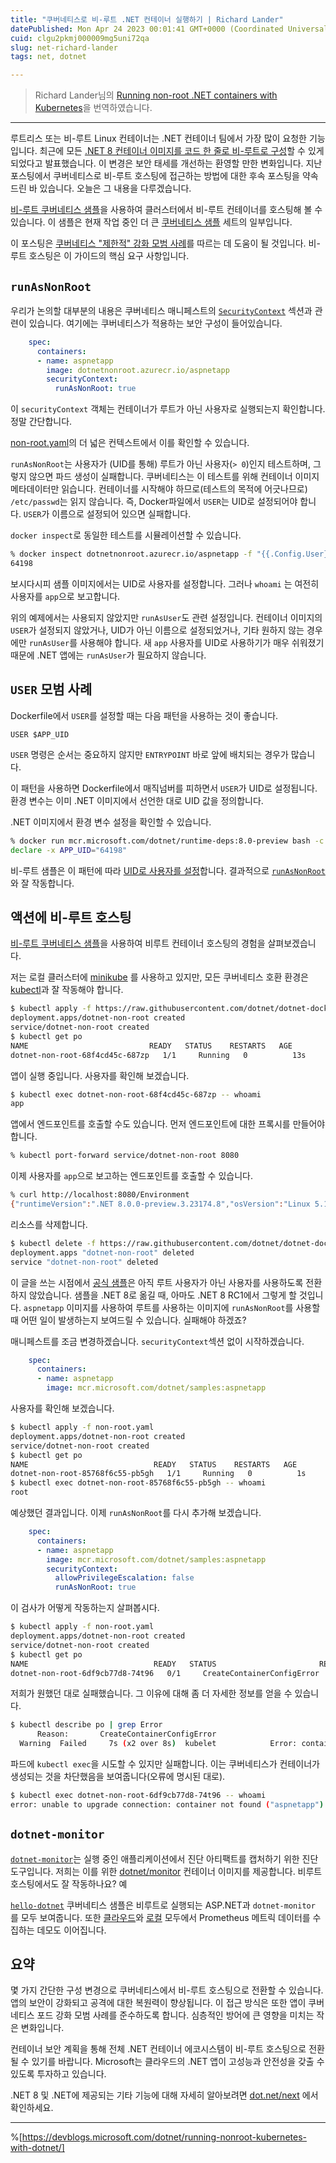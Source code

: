 ```yaml
---
title: "쿠버네티스로 비-루트 .NET 컨테이너 실행하기 | Richard Lander"
datePublished: Mon Apr 24 2023 00:01:41 GMT+0000 (Coordinated Universal Time)
cuid: clgu2pkmj000009mg5uni72qa
slug: net-richard-lander
tags: net, dotnet

---
```


> Richard Lander님의 [Running non-root .NET containers with Kubernetes](https://devblogs.microsoft.com/dotnet/running-nonroot-kubernetes-with-dotnet/)을 번역하였습니다.

---

루트리스 또는 비-루트 Linux 컨테이너는 .NET 컨테이너 팀에서 가장 많이 요청한 기능입니다. 최근에 모든 [.NET 8 컨테이너 이미지를 코드 한 줄로 비-루트로 구성](https://devblogs.microsoft.com/dotnet/securing-containers-with-rootless/)할 수 있게 되었다고 발표했습니다. 이 변경은 보안 태세를 개선하는 환영할 만한 변화입니다. 지난 포스팅에서 쿠버네티스로 비-루트 호스팅에 접근하는 방법에 대한 후속 포스팅을 약속드린 바 있습니다. 오늘은 그 내용을 다루겠습니다.

[비-루트 쿠버네티스 샘플](https://github.com/dotnet/dotnet-docker/blob/main/samples/kubernetes/non-root/README.md)을 사용하여 클러스터에서 비-루트 컨테이너를 호스팅해 볼 수 있습니다. 이 샘플은 현재 작업 중인 더 큰 [쿠버네티스 샘플](https://github.com/dotnet/dotnet-docker/blob/main/samples/kubernetes/README.md) 세트의 일부입니다.

이 포스팅은 [쿠버네티스 "제한적" 강화 모범 사례](https://kubernetes.io/docs/concepts/security/pod-security-standards/#restricted)를 따르는 데 도움이 될 것입니다. 비-루트 호스팅은 이 가이드의 핵심 요구 사항입니다.

## `runAsNonRoot`

우리가 논의할 대부분의 내용은 쿠버네티스 매니페스트의 [`SecurityContext`](https://kubernetes.io/docs/reference/generated/kubernetes-api/v1.24/#securitycontext-v1-core) 섹션과 관련이 있습니다. 여기에는 쿠버네티스가 적용하는 보안 구성이 들어있습니다.

```yaml
    spec:
      containers:
      - name: aspnetapp
        image: dotnetnonroot.azurecr.io/aspnetapp
        securityContext:
          runAsNonRoot: true
```

이 `securityContext` 객체는 컨테이너가 루트가 아닌 사용자로 실행되는지 확인합니다. 정말 간단합니다.

[non-root.yaml](https://github.com/dotnet/dotnet-docker/blob/23b937b9aecfcbffdbb4d1cc25049abe38377f76/samples/kubernetes/non-root/non-root.yaml#L20-L22)의 더 넓은 컨텍스트에서 이를 확인할 수 있습니다.

`runAsNonRoot`는 사용자가 (UID를 통해) 루트가 아닌 사용자(`> 0`)인지 테스트하며, 그렇지 않으면 파드 생성이 실패합니다. 쿠버네티스는 이 테스트를 위해 컨테이너 이미지 메타데이터만 읽습니다. 컨테이너를 시작해야 하므로(테스트의 목적에 어긋나므로) `/etc/passwd`는 읽지 않습니다. 즉, Docker파일에서 `USER`는 UID로 설정되어야 합니다. `USER`가 이름으로 설정되어 있으면 실패합니다.

`docker inspect`로 동일한 테스트를 시뮬레이션할 수 있습니다.

```bash
% docker inspect dotnetnonroot.azurecr.io/aspnetapp -f "{{.Config.User}}"
64198
```

보시다시피 샘플 이미지에서는 UID로 사용자를 설정합니다. 그러나 `whoami` 는 여전히 사용자를 `app`으로 보고합니다.

위의 예제에서는 사용되지 않았지만 `runAsUser`도 관련 설정입니다. 컨테이너 이미지의 `USER`가 설정되지 않았거나, UID가 아닌 이름으로 설정되었거나, 기타 원하지 않는 경우에만 `runAsUser`를 사용해야 합니다. 새 `app` 사용자를 UID로 사용하기가 매우 쉬워졌기 때문에 .NET 앱에는 `runAsUser`가 필요하지 않습니다.

## `USER` 모범 사례

Dockerfile에서 `USER`를 설정할 때는 다음 패턴을 사용하는 것이 좋습니다.

```plaintext
USER $APP_UID
```

`USER` 명령은 순서는 중요하지 않지만 `ENTRYPOINT` 바로 앞에 배치되는 경우가 많습니다.

이 패턴을 사용하면 Dockerfile에서 매직넘버를 피하면서 `USER`가 UID로 설정됩니다. 환경 변수는 이미 .NET 이미지에서 선언한 대로 UID 값을 정의합니다.

.NET 이미지에서 환경 변수 설정을 확인할 수 있습니다.

```bash
% docker run mcr.microsoft.com/dotnet/runtime-deps:8.0-preview bash -c "export | grep UID"
declare -x APP_UID="64198"
```

비-루트 샘플은 이 패턴에 따라 [UID로 사용자를 설정](https://github.com/dotnet/dotnet-docker/blob/6f8bc3bf46a990fb954506383ec360c6ac5b7d91/samples/aspnetapp/Dockerfile.alpine-non-root#L29)합니다. 결과적으로 [`runAsNonRoot`](https://github.com/dotnet/dotnet-docker/blob/23b937b9aecfcbffdbb4d1cc25049abe38377f76/samples/kubernetes/non-root/non-root.yaml#L22)와 잘 작동합니다.

## 액션에 비-루트 호스팅

[비-루트 쿠버네티스 샘플](https://github.com/dotnet/dotnet-docker/blob/main/samples/kubernetes/non-root/README.md)을 사용하여 비루트 컨테이너 호스팅의 경험을 살펴보겠습니다.

저는 로컬 클러스터에 [minikube](https://minikube.sigs.k8s.io/docs/start/) 를 사용하고 있지만, 모든 쿠버네티스 호환 환경은 [kubectl](https://kubernetes.io/docs/tasks/tools/)과 잘 작동해야 합니다.

```bash
$ kubectl apply -f https://raw.githubusercontent.com/dotnet/dotnet-docker/main/samples/kubernetes/non-root/non-root.yaml
deployment.apps/dotnet-non-root created
service/dotnet-non-root created
$ kubectl get po
NAME                           READY   STATUS    RESTARTS   AGE
dotnet-non-root-68f4cd45c-687zp   1/1     Running   0          13s
```

앱이 실행 중입니다. 사용자를 확인해 보겠습니다.

```bash
$ kubectl exec dotnet-non-root-68f4cd45c-687zp -- whoami
app
```

앱에서 엔드포인트를 호출할 수도 있습니다. 먼저 엔드포인트에 대한 프록시를 만들어야 합니다.

```bash
% kubectl port-forward service/dotnet-non-root 8080
```

이제 사용자를 `app`으로 보고하는 엔드포인트를 호출할 수 있습니다.

```bash
% curl http://localhost:8080/Environment
{"runtimeVersion":".NET 8.0.0-preview.3.23174.8","osVersion":"Linux 5.15.49-linuxkit #1 SMP PREEMPT Tue Sep 13 07:51:32 UTC 2022","osArchitecture":"Arm64","user":"app","processorCount":4,"totalAvailableMemoryBytes":4124512256,"memoryLimit":0,"memoryUsage":35004416}
```

리소스를 삭제합니다.

```bash
$ kubectl delete -f https://raw.githubusercontent.com/dotnet/dotnet-docker/main/samples/kubernetes/non-root/non-root.yaml
deployment.apps "dotnet-non-root" deleted
service "dotnet-non-root" deleted
```

이 글을 쓰는 시점에서 [공식 샘플](https://mcr.microsoft.com/product/dotnet/samples/about)은 아직 루트 사용자가 아닌 사용자를 사용하도록 전환하지 않았습니다. 샘플을 .NET 8로 옮길 때, 아마도 .NET 8 RC1에서 그렇게 할 것입니다. `aspnetapp` 이미지를 사용하여 루트를 사용하는 이미지에 `runAsNonRoot`를 사용할 때 어떤 일이 발생하는지 보여드릴 수 있습니다. 실패해야 하겠죠?

매니페스트를 조금 변경하겠습니다. `securityContext`섹션 없이 시작하겠습니다.

```yaml
    spec:
      containers:
      - name: aspnetapp
        image: mcr.microsoft.com/dotnet/samples:aspnetapp
```

사용자를 확인해 보겠습니다.

```bash
$ kubectl apply -f non-root.yaml
deployment.apps/dotnet-non-root created
service/dotnet-non-root created
$ kubectl get po
NAME                            READY   STATUS    RESTARTS   AGE
dotnet-non-root-85768f6c55-pb5gh   1/1     Running   0          1s
$ kubectl exec dotnet-non-root-85768f6c55-pb5gh -- whoami
root
```

예상했던 결과입니다. 이제 `runAsNonRoot`를 다시 추가해 보겠습니다.

```yaml
    spec:
      containers:
      - name: aspnetapp
        image: mcr.microsoft.com/dotnet/samples:aspnetapp
        securityContext:
          allowPrivilegeEscalation: false
          runAsNonRoot: true
```

이 검사가 어떻게 작동하는지 살펴봅시다.

```bash
$ kubectl apply -f non-root.yaml
deployment.apps/dotnet-non-root created
service/dotnet-non-root created
$ kubectl get po
NAME                            READY   STATUS                       RESTARTS   AGE
dotnet-non-root-6df9cb77d8-74t96   0/1     CreateContainerConfigError   0          5s
```

저희가 원했던 대로 실패했습니다. 그 이유에 대해 좀 더 자세한 정보를 얻을 수 있습니다.

```bash
$ kubectl describe po | grep Error
      Reason:       CreateContainerConfigError
  Warning  Failed     7s (x2 over 8s)  kubelet            Error: container has runAsNonRoot and image will run as root (pod: "dotnet-non-root-6df9cb77d8-74t96_default(d4df0889-4a69-481a-adc4-56f41fb41c63)", container: aspnetapp)
```

파드에 `kubectl exec`을 시도할 수 있지만 실패합니다. 이는 쿠버네티스가 컨테이너가 생성되는 것을 차단했음을 보여줍니다(오류에 명시된 대로).

```bash
$ kubectl exec dotnet-non-root-6df9cb77d8-74t96 -- whoami
error: unable to upgrade connection: container not found ("aspnetapp")
```

## `dotnet-monitor`

[`dotnet-monitor`](https://github.com/dotnet/dotnet-monitor)는 실행 중인 애플리케이션에서 진단 아티팩트를 캡처하기 위한 진단 도구입니다. 저희는 이를 위한 [dotnet/monitor](https://hub.docker.com/_/microsoft-dotnet-monitor/) 컨테이너 이미지를 제공합니다. 비루트 호스팅에서도 잘 작동하나요? 예

[`hello-dotnet`](https://github.com/dotnet/dotnet-docker/blob/main/samples/kubernetes/hello-dotnet/README.md) 쿠버네티스 샘플은 비루트로 실행되는 ASP.NET과 `dotnet-monitor` 를 모두 보여줍니다. 또한 [클라우드](https://github.com/dotnet/dotnet-docker/blob/main/samples/kubernetes/hello-dotnet/README.md#monitor-with-prometheus)와 [로컬](https://github.com/dotnet/dotnet-docker/blob/main/samples/kubernetes/dotnet-monitor/README.md#monitor-with-prometheus) 모두에서 Prometheus 메트릭 데이터를 수집하는 데모도 이어집니다.

## 요약

몇 가지 간단한 구성 변경으로 쿠버네티스에서 비-루트 호스팅으로 전환할 수 있습니다. 앱의 보안이 강화되고 공격에 대한 복원력이 향상됩니다. 이 접근 방식은 또한 앱이 쿠버네티스 포드 강화 모범 사례를 준수하도록 합니다. 심층적인 방어에 큰 영향을 미치는 작은 변화입니다.

컨테이너 보안 계획을 통해 전체 .NET 컨테이너 에코시스템이 비-루트 호스팅으로 전환될 수 있기를 바랍니다. Microsoft는 클라우드의 .NET 앱이 고성능과 안전성을 갖출 수 있도록 투자하고 있습니다.

.NET 8 및 .NET에 제공되는 기타 기능에 대해 자세히 알아보려면 [dot.net/next](https://dotnet.microsoft.com/ko-kr/next) 에서 확인하세요.

---

%[https://devblogs.microsoft.com/dotnet/running-nonroot-kubernetes-with-dotnet/]